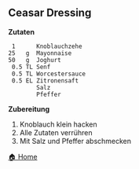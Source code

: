 Ceasar Dressing
-----------------

**Zutaten**

```
 1      Knoblauchzehe
25   g  Mayonnaise
50   g  Joghurt
 0.5 TL Senf
 0.5 TL Worcestersauce
 0.5 EL Zitronensaft
        Salz
        Pfeffer
```

**Zubereitung**

1. Knoblauch klein hacken
2. Alle Zutaten verrühren
3. Mit Salz und Pfeffer abschmecken

[🏠 Home](./../)
